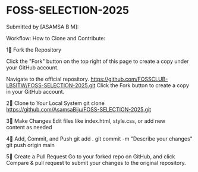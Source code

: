 # FOSS-SELECTION-2025

Submitted by [ASAMSA B M]:


Workflow: How to Clone and Contribute:

 1⃣ Fork the Repository

 Click the "Fork" button on the top right of this page to create a copy under your GitHub account.

 Navigate to the official repository.
  https://github.com/FOSSCLUB-LBSITW/FOSS-SELECTION-2025.git
Click the Fork button to create a copy in your GitHub account.

 2⃣ Clone to Your Local System
git clone https://github.com/AsamsaBiju/FOSS-SELECTION-2025.git

3⃣ Make Changes
Edit files like index.html, style.css, or add new content as needed

4⃣ Add, Commit, and Push
 git add .
 git commit -m "Describe your changes"
 git push origin main

5⃣ Create a Pull Request
Go to your forked repo on GitHub, and click Compare & pull request to submit your changes to the original repository.

